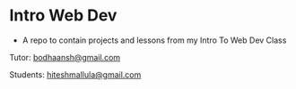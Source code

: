 # Intro Web Dev

- A repo to contain projects and lessons from my Intro To Web Dev Class

Tutor: bodhaansh@gmail.com

Students: hiteshmallula@gmail.com